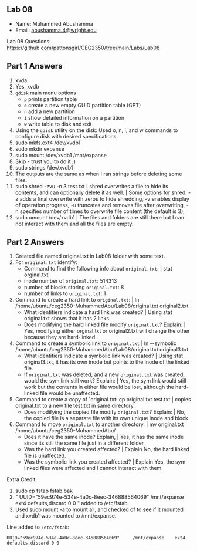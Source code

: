 ## Lab 08

- Name: Muhammed Abushamma
- Email: abushamma.4@wright.edu

Lab 08 Questions: https://github.com/pattonsgirl/CEG2350/tree/main/Labs/Lab08

## Part 1 Answers

1. xvda
2. Yes, xvdb
3. `gdisk` main menu options
   - `p` prints partition table 
   - `o` create a new empty GUID partition table (GPT)
   - `n` add a new partition
   - `i` show detailed information on a partition
   - `w` write table to disk and exit
4. Using the `gdisk` utility on the disk: Used o, n, i, and w commands to configure disk with desired specifications.
5. sudo mkfs.ext4 /dev/xvdb1
6. sudo mkdir expanse
7. sudo mount /dev/xvdb1 /mnt/expanse
8. Skip - trust you to do it ;)
9. sudo strings /dev/xvdb1
10. The outputs are the same as when I ran strings before deleting some files.
11. sudo shred -zvu -n 3 test.txt | shred overwrites a file to hide its contents, and can optionally delete it as well. | Some options for shred: -z adds a final overwrite with zeros to hide shredding,
-v enables display of operation progress,
-u truncates and removes file after overwriting,
-n specifies number of times to overwrite file content (the default is 3),
12. sudo umount /dev/xvdb1 | The files and folders are still there but I can not interact with them and all the files are empty.

## Part 2 Answers

1. Created file named original.txt in Lab08 folder with some text.
2. For `original.txt` identify: 
   - Command to find the following info about `original.txt`:  | stat orginal.txt
   - inode number of `original.txt`: 514313
   - number of blocks storing `original.txt`: 8 
   - number of links to `original.txt`: 1
3. Command to create a hard link to `original.txt`: | ln /home/ubuntu/ceg2350-MuhammedAbu/Lab08/original.txt original2.txt
   - What identifiers indicate a hard link was created?  | Using stat original.txt shows that it has 2 links.
   - Does modifying the hard linked file modify `original.txt`? Explain: | Yes, modifying  either orginal.txt or original2.txt will change the other because they are hard-linked.
4. Command to create a symbolic link to `original.txt` | ln --symbolic /home/ubuntu/ceg2350-MuhammedAbu/Lab08/original.txt original3.txt
   - What identifiers indicate a symbolic link was created? | Using stat original3.txt, it has its own inode but points to the inode of the linked file.
   - If `original.txt` was deleted, and a new `original.txt` was created, would the sym link still work? Explain: | Yes, the sym link would still work but the contents in either file would be lost, although the hard-linked file would be unaffected.
5. Command to create a copy of `original.txt: cp original.txt test.txt | copies original.txt to a new file test.txt in same directory.
   - Does modifying the copied file modify `original.txt`? Explain: | No, the copied file is a separate file with its own unique inode and block.
6. Command to move `original.txt` to another directory. | mv original.txt /home/ubuntu/ceg2350-MuhammedAbu/
   - Does it have the same inode? Explain, | Yes, it has the same inode since its still the same file just in a different folder,
   - Was the hard link you created affected? | Explain No, the hard linked file is unaffected.
   - Was the symbolic link you created affected?  | Explain Yes, the sym linked files were affected and I cannot interact with them.

Extra Credit: 

1.  sudo cp fstab fstab.bak
2.   " UUID="59ec974e-534e-4a0c-8eec-346888564069"     /mnt/expanse    ext4     defaults,discard 0 0 "               added to /etc/fstab
3.   Used sudo mount -a to mount all, and checked df to see if it mounted and xvdb1 was mounted to /mnt/expanse.

Line added to `/etc/fstab`:

```
UUID="59ec974e-534e-4a0c-8eec-346888564069"     /mnt/expanse    ext4      defaults,discard 0 0
```
